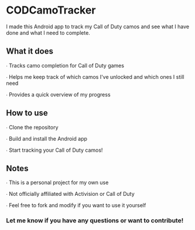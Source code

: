 # CODCamoTracker

I made this Android app to track my Call of Duty camos and see what I have done and what I need to complete.

## What it does

∙ Tracks camo completion for Call of Duty games

∙ Helps me keep track of which camos I've unlocked and which ones I still need

∙ Provides a quick overview of my progress

## How to use

∙ Clone the repository

∙ Build and install the Android app

∙ Start tracking your Call of Duty camos!

## Notes

∙ This is a personal project for my own use

∙ Not officially affiliated with Activision or Call of Duty

∙ Feel free to fork and modify if you want to use it yourself


### Let me know if you have any questions or want to contribute!
